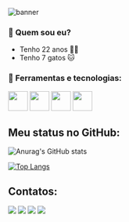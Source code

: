 ![banner](https://user-images.githubusercontent.com/59517564/214446634-069e5d9f-849b-447f-a5ca-aad88ea97181.png)

### 🔮 Quem sou eu?

- Tenho 22 anos :ok_woman:
- Tenho 7 gatos :cat:

<link rel="stylesheet" href="https://cdn.jsdelivr.net/gh/devicons/devicon@v2.15.1/devicon.min.css">
          
### 🔮 Ferramentas e tecnologias:

<img src="https://cdn.jsdelivr.net/gh/devicons/devicon/icons/nodejs/nodejs-original.svg" width="40" height="40"/> <img src="https://cdn.jsdelivr.net/gh/devicons/devicon/icons/nestjs/nestjs-plain.svg" width="40" height="40"/>
<img src="https://cdn.jsdelivr.net/gh/devicons/devicon/icons/go/go-original-wordmark.svg" width="40" height="40"/>
<img src="https://cdn.jsdelivr.net/gh/devicons/devicon/icons/googlecloud/googlecloud-original.svg" width="40" height="40"/>
          
          
## Meu status no GitHub:
![Anurag's GitHub stats](https://github-readme-stats.vercel.app/api?username=anap7&show_icons=true&theme=radical)

[![Top Langs](https://github-readme-stats.vercel.app/api/top-langs/?username=anap7&layout=compact&theme=radical)](https://github.com/anap7/github-readme-stats)

## Contatos:
<div>
<a href="https://github.com/anap7"><img src="https://img.shields.io/badge/Github-800060?style=for-the-badge&logo=github&logoColor=white" target="_blank"></a>
<a href="mailto:ana.flaviap7@hotmail.com"><img src="https://img.shields.io/badge/Outlook-0078D4?style=for-the-badge&logo=microsoft-outlook&logoColor=white" target="_blank"></a>
<a href = "mailto:anaflavia.p7096@gmail.com"><img src="https://img.shields.io/badge/Gmail-D14836?style=for-the-badge&logo=gmail&logoColor=white" target="_blank"></a>
<a href="https://www.linkedin.com/in/seu-usuário-linkedln-aqui" target="_blank"><img src="https://img.shields.io/badge/-LinkedIn-%230077B5?style=for-the-badge&logo=linkedin&logoColor=white" target="_blank"></a>   
</div>
